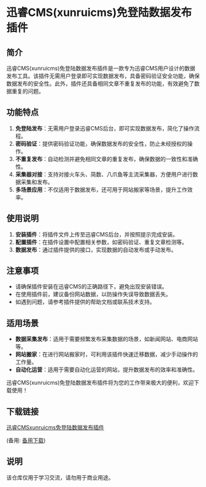 # 迅睿CMS(xunruicms)免登陆数据发布插件

## 简介

迅睿CMS(xunruicms)免登陆数据发布插件是一款专为迅睿CMS用户设计的数据发布工具。该插件无需用户登录即可实现数据发布，具备密码验证安全功能，确保数据发布的安全性。此外，插件还具备相同文章不重复发布的功能，有效避免了数据重复的问题。

## 功能特点

1. **免登陆发布**：无需用户登录迅睿CMS后台，即可实现数据发布，简化了操作流程。
2. **密码验证**：提供密码验证功能，确保数据发布的安全性，防止未经授权的操作。
3. **不重复发布**：自动检测并避免相同文章的重复发布，确保数据的一致性和准确性。
4. **采集器对接**：支持对接火车头、简数、八爪鱼等主流采集器，方便用户进行数据采集和发布。
5. **多场景应用**：不仅适用于数据发布，还可用于网站搬家等场景，提升工作效率。

## 使用说明

1. **安装插件**：将插件文件上传至迅睿CMS后台，并按照提示完成安装。
2. **配置插件**：在插件设置中配置相关参数，如密码验证、重复文章检测等。
3. **数据发布**：通过插件提供的接口，实现数据的自动发布或手动发布。

## 注意事项

- 请确保插件安装在迅睿CMS的正确路径下，避免出现安装错误。
- 在使用插件前，建议备份网站数据，以防操作失误导致数据丢失。
- 如遇到问题，请参考插件提供的帮助文档或联系技术支持。

## 适用场景

- **数据采集发布**：适用于需要频繁发布采集数据的场景，如新闻网站、电商网站等。
- **网站搬家**：在进行网站搬家时，可利用该插件快速迁移数据，减少手动操作的工作量。
- **自动化运营**：适用于需要自动化运营的网站，提升数据发布的效率和准确性。

迅睿CMS(xunruicms)免登陆数据发布插件将为您的工作带来极大的便利，欢迎下载使用！

## 下载链接
[迅睿CMSxunruicms免登陆数据发布插件]() 

(备用: [备用下载](https://pan.baidu.com/s/1Sxj4UbuarpRZD9akZm5aNQ?pwd=1234))

## 说明

该仓库仅用于学习交流，请勿用于商业用途。
